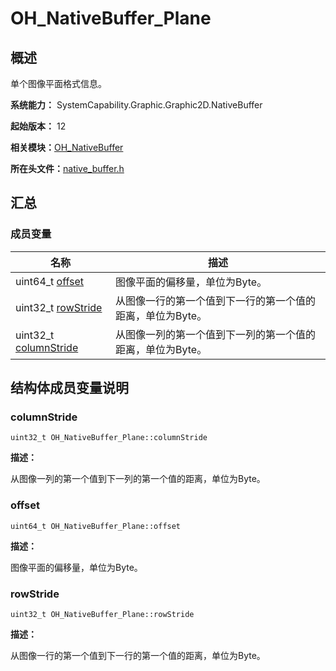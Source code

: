 # OH_NativeBuffer_Plane


## 概述

单个图像平面格式信息。

**系统能力：** SystemCapability.Graphic.Graphic2D.NativeBuffer

**起始版本：** 12

**相关模块：**[OH_NativeBuffer](_o_h___native_buffer.md)

**所在头文件：**[native_buffer.h](native__buffer_8h.md)

## 汇总


### 成员变量

| 名称 | 描述 | 
| -------- | -------- |
| uint64_t [offset](#offset) | 图像平面的偏移量，单位为Byte。  | 
| uint32_t [rowStride](#rowstride) | 从图像一行的第一个值到下一行的第一个值的距离，单位为Byte。  | 
| uint32_t [columnStride](#columnstride) | 从图像一列的第一个值到下一列的第一个值的距离，单位为Byte。  | 


## 结构体成员变量说明


### columnStride

```
uint32_t OH_NativeBuffer_Plane::columnStride
```
**描述：**

从图像一列的第一个值到下一列的第一个值的距离，单位为Byte。


### offset

```
uint64_t OH_NativeBuffer_Plane::offset
```
**描述：**

图像平面的偏移量，单位为Byte。


### rowStride

```
uint32_t OH_NativeBuffer_Plane::rowStride
```
**描述：**

从图像一行的第一个值到下一行的第一个值的距离，单位为Byte。
